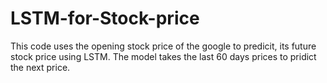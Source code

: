 # LSTM-for-Stock-price
This code uses the opening stock price of the google to predicit, its future stock price using LSTM. The model takes the last 60 days prices to pridict the next price. 
